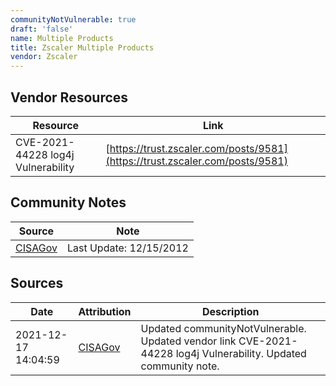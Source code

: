 ```yaml
---
communityNotVulnerable: true
draft: 'false'
name: Multiple Products
title: Zscaler Multiple Products
vendor: Zscaler
---
```


## Vendor Resources
| Resource | Link |
| --- | --- |
| CVE-2021-44228 log4j Vulnerability | [https://trust.zscaler.com/posts/9581](https://trust.zscaler.com/posts/9581) |


## Community Notes
| Source | Note |
| --- | --- |
| [CISAGov](https://raw.githubusercontent.com/cisagov/log4j-affected-db/develop/README.md) | Last Update: 12/15/2012 |

## Sources
| Date | Attribution | Description |
| --- | --- | --- |
| 2021-12-17 14:04:59 | [CISAGov](https://raw.githubusercontent.com/cisagov/log4j-affected-db/develop/README.md) | Updated communityNotVulnerable. Updated vendor link CVE-2021-44228 log4j Vulnerability. Updated community note.  |
